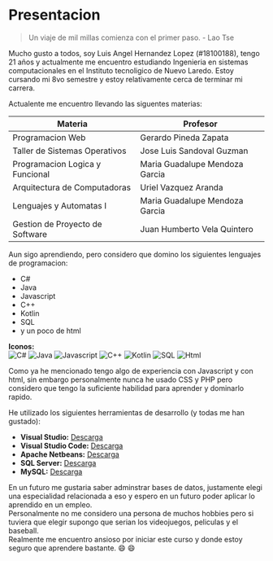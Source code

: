 # Presentacion  

> Un viaje de mil millas comienza con el primer paso. - Lao Tse  

Mucho gusto a todos, soy Luis Angel Hernandez Lopez (#18100188), tengo 21 años y actualmente me encuentro estudiando Ingenieria en sistemas computacionales en el Instituto
tecnoligico de Nuevo Laredo. Estoy cursando mi 8vo semestre y estoy relativamente cerca de terminar mi carrera.  

Actualente me encuentro llevando las siguentes materias:  

| Materia  | Profesor  |
|---|---|
| Programacion Web | Gerardo Pineda Zapata  |
| Taller de Sistemas Operativos  | Jose Luis Sandoval Guzman  |
| Programacion Logica y Funcional |  Maria Guadalupe Mendoza Garcia |
| Arquitectura de Computadoras | Uriel Vazquez Aranda |
| Lenguajes y Automatas I  |  Maria Guadalupe Mendoza Garcia |
| Gestion de Proyecto de Software  | Juan Humberto Vela Quintero  |   

Aun sigo aprendiendo, pero considero que domino los siguientes lenguajes de programacion:  
- C#
- Java 
- Javascript
- C++
- Kotlin
- SQL
- y un poco de html   

**Iconos:**  
![C#](https://media.bitdegree.org/storage/media/images/2020/02/c-vs-c-c-4-300x270.png)
![Java](https://i.blogs.es/e7b69c/java_logo/1366_2000.png)
![Javascript](https://www.cursoselearning.com/wp-content/uploads/2015/04/Programacion-Javascript.jpg)
![C++](https://emiliopm.com/wp-content/uploads/2018/10/cursoCIntermedio.png)
![Kotlin](https://codigoonclick.com/wp-content/uploads/2018/03/kotlin-con-android-caracteristicas.jpeg)
![SQL](https://lenguajesdeprogramacion.net/wp-content/uploads/2018/08/SQL-lenguaje-de-programacion-logo.png)
![Html](https://upload.wikimedia.org/wikipedia/commons/thumb/e/e4/HTML_logo.png/250px-HTML_logo.png)   

Como ya he mencionado tengo algo de experiencia con Javascript y con html, sin embargo personalmente nunca he usado CSS y PHP pero considero que tengo la suficiente
habilidad para aprender y dominarlo rapido.  

He utilizado los siguientes herramientas de desarrollo (y todas me han gustado):  
- **Visual Studio:** [Descarga](https://visualstudio.microsoft.com/es/downloads/)
- **Visual Studio Code:** [Descarga](https://code.visualstudio.com)
- **Apache Netbeans:** [Descarga](https://netbeans.apache.org/download/index.html)
- **SQL Server:** [Descarga](https://www.microsoft.com/es-mx/sql-server/sql-server-downloads?SilentAuth=1&wa=wsignin1.0)
- **MySQL:** [Descarga](https://www.mysql.com/downloads/)  

En un futuro me gustaria saber adminstrar bases de datos, justamente elegi una especialidad relacionada a eso y espero en un futuro poder aplicar lo aprendido en un empleo.  
Personalmente no me considero una persona de muchos hobbies pero si tuviera que elegir supongo que serian los videojuegos, peliculas y el baseball.  
Realmente me encuentro ansioso por iniciar este curso y donde estoy seguro que aprendere bastante. :smile: :smile:
